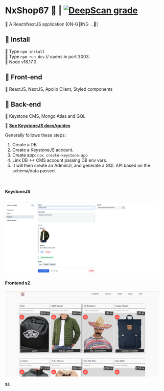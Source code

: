 # NxShop67 :convenience_store: | [![DeepScan grade](https://deepscan.io/api/teams/16862/projects/22444/branches/662143/badge/grade.svg)](https://deepscan.io/dashboard#view=project&tid=16862&pid=22444&bid=662143)

:lollipop: A React/NextJS application [0N-GING&nbsp; ..:snail:]

## :paperclip: Install

:lollipop: Type `npm install`  
:lollipop: Type `npm run dev` // opens in port 3003.  
:lollipop: Node v16.17.0

## :paperclip: Front-end

:lollipop: ReactJS, NextJS, Apollo Client, Styled components

## :paperclip: Back-end

:lollipop: Keystone CMS, Mongo Atlas and GQL

:lollipop: **<a href="https://keystonejs.com" target="_blank">See KeystoneJS docs/guides</a>**

Generally follows these steps:

1. Create a DB
2. Create a KeystoneJS account.
3. Create app: `npx create-keystone-app`
4. Link DB <-> CMS account passing DB env vars.
5. It will then create an AdminUI, and generate a GQL API based on
   the schema/data passed.

<br />

#### <kdb>KeystoneJS</kdb>

<img src="public/static/keystone.png" alt="keystone backend">

<br />

#### <kdb>Frontend s2</kdb>

<img src="assets/images/nxshop67.png" alt="shop frontend">

<br />

<kbd>**Sl**</kbd>
